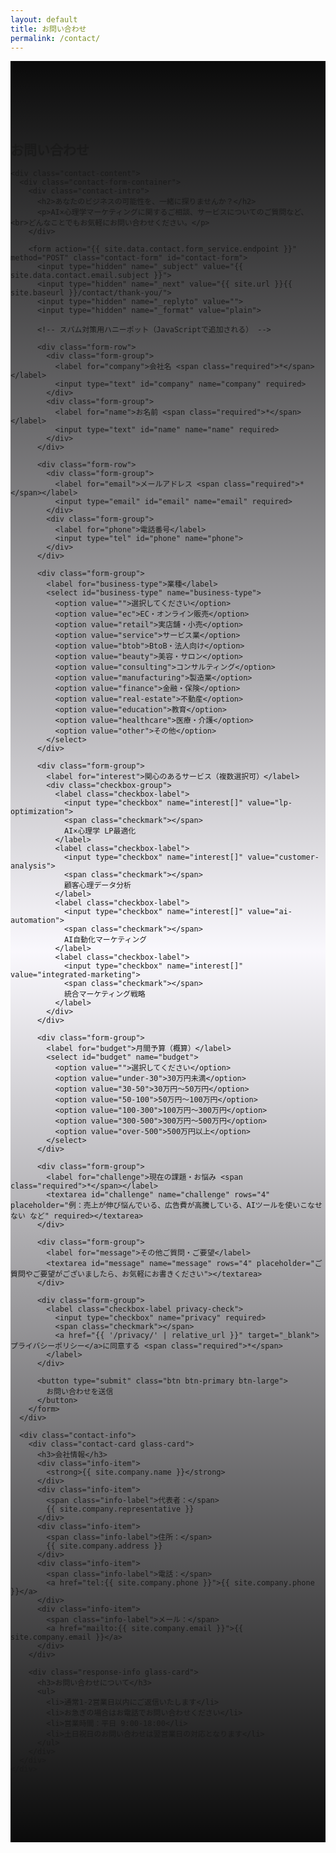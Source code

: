```yaml
---
layout: default
title: お問い合わせ
permalink: /contact/
---
```


<section class="contact-section">
  <div class="container">
    <h1 class="section-title">
      お問い合わせ
    </h1>
    
    <div class="contact-content">
      <div class="contact-form-container">
        <div class="contact-intro">
          <h2>あなたのビジネスの可能性を、一緒に探りませんか？</h2>
          <p>AI×心理学マーケティングに関するご相談、サービスについてのご質問など、<br>どんなことでもお気軽にお問い合わせください。</p>
        </div>
        
        <form action="{{ site.data.contact.form_service.endpoint }}" method="POST" class="contact-form" id="contact-form">
          <input type="hidden" name="_subject" value="{{ site.data.contact.email.subject }}">
          <input type="hidden" name="_next" value="{{ site.url }}{{ site.baseurl }}/contact/thank-you/">
          <input type="hidden" name="_replyto" value="">
          <input type="hidden" name="_format" value="plain">
          
          <!-- スパム対策用ハニーポット（JavaScriptで追加される） -->
          
          <div class="form-row">
            <div class="form-group">
              <label for="company">会社名 <span class="required">*</span></label>
              <input type="text" id="company" name="company" required>
            </div>
            <div class="form-group">
              <label for="name">お名前 <span class="required">*</span></label>
              <input type="text" id="name" name="name" required>
            </div>
          </div>
          
          <div class="form-row">
            <div class="form-group">
              <label for="email">メールアドレス <span class="required">*</span></label>
              <input type="email" id="email" name="email" required>
            </div>
            <div class="form-group">
              <label for="phone">電話番号</label>
              <input type="tel" id="phone" name="phone">
            </div>
          </div>
          
          <div class="form-group">
            <label for="business-type">業種</label>
            <select id="business-type" name="business-type">
              <option value="">選択してください</option>
              <option value="ec">EC・オンライン販売</option>
              <option value="retail">実店舗・小売</option>
              <option value="service">サービス業</option>
              <option value="btob">BtoB・法人向け</option>
              <option value="beauty">美容・サロン</option>
              <option value="consulting">コンサルティング</option>
              <option value="manufacturing">製造業</option>
              <option value="finance">金融・保険</option>
              <option value="real-estate">不動産</option>
              <option value="education">教育</option>
              <option value="healthcare">医療・介護</option>
              <option value="other">その他</option>
            </select>
          </div>
          
          <div class="form-group">
            <label for="interest">関心のあるサービス（複数選択可）</label>
            <div class="checkbox-group">
              <label class="checkbox-label">
                <input type="checkbox" name="interest[]" value="lp-optimization">
                <span class="checkmark"></span>
                AI×心理学 LP最適化
              </label>
              <label class="checkbox-label">
                <input type="checkbox" name="interest[]" value="customer-analysis">
                <span class="checkmark"></span>
                顧客心理データ分析
              </label>
              <label class="checkbox-label">
                <input type="checkbox" name="interest[]" value="ai-automation">
                <span class="checkmark"></span>
                AI自動化マーケティング
              </label>
              <label class="checkbox-label">
                <input type="checkbox" name="interest[]" value="integrated-marketing">
                <span class="checkmark"></span>
                統合マーケティング戦略
              </label>
            </div>
          </div>
          
          <div class="form-group">
            <label for="budget">月間予算（概算）</label>
            <select id="budget" name="budget">
              <option value="">選択してください</option>
              <option value="under-30">30万円未満</option>
              <option value="30-50">30万円〜50万円</option>
              <option value="50-100">50万円〜100万円</option>
              <option value="100-300">100万円〜300万円</option>
              <option value="300-500">300万円〜500万円</option>
              <option value="over-500">500万円以上</option>
            </select>
          </div>
          
          <div class="form-group">
            <label for="challenge">現在の課題・お悩み <span class="required">*</span></label>
            <textarea id="challenge" name="challenge" rows="4" placeholder="例：売上が伸び悩んでいる、広告費が高騰している、AIツールを使いこなせない など" required></textarea>
          </div>
          
          <div class="form-group">
            <label for="message">その他ご質問・ご要望</label>
            <textarea id="message" name="message" rows="4" placeholder="ご質問やご要望がございましたら、お気軽にお書きください"></textarea>
          </div>
          
          <div class="form-group">
            <label class="checkbox-label privacy-check">
              <input type="checkbox" name="privacy" required>
              <span class="checkmark"></span>
              <a href="{{ '/privacy/' | relative_url }}" target="_blank">プライバシーポリシー</a>に同意する <span class="required">*</span>
            </label>
          </div>
          
          <button type="submit" class="btn btn-primary btn-large">
            お問い合わせを送信
          </button>
        </form>
      </div>
      
      <div class="contact-info">
        <div class="contact-card glass-card">
          <h3>会社情報</h3>
          <div class="info-item">
            <strong>{{ site.company.name }}</strong>
          </div>
          <div class="info-item">
            <span class="info-label">代表者：</span>
            {{ site.company.representative }}
          </div>
          <div class="info-item">
            <span class="info-label">住所：</span>
            {{ site.company.address }}
          </div>
          <div class="info-item">
            <span class="info-label">電話：</span>
            <a href="tel:{{ site.company.phone }}">{{ site.company.phone }}</a>
          </div>
          <div class="info-item">
            <span class="info-label">メール：</span>
            <a href="mailto:{{ site.company.email }}">{{ site.company.email }}</a>
          </div>
        </div>
        
        <div class="response-info glass-card">
          <h3>お問い合わせについて</h3>
          <ul>
            <li>通常1-2営業日以内にご返信いたします</li>
            <li>お急ぎの場合はお電話でお問い合わせください</li>
            <li>営業時間：平日 9:00-18:00</li>
            <li>土日祝日のお問い合わせは翌営業日の対応となります</li>
          </ul>
        </div>
      </div>
    </div>
  </div>
</section>

<style>
.contact-section {
  padding: 6rem 0;
  background: linear-gradient(to bottom, #0a0a0a, rgba(139, 92, 246, 0.03), #0a0a0a);
}

.contact-content {
  display: grid;
  grid-template-columns: 2fr 1fr;
  gap: 4rem;
  max-width: 1200px;
  margin: 0 auto;
}

@media (max-width: 968px) {
  .contact-content {
    grid-template-columns: 1fr;
    gap: 3rem;
  }
}

.contact-intro {
  text-align: center;
  margin-bottom: 3rem;
}

.contact-intro h2 {
  font-size: 1.75rem;
  margin-bottom: 1rem;
  color: #8b5cf6;
}

.contact-intro p {
  color: #d1d5db;
  line-height: 1.6;
}

.contact-form {
  background: rgba(255, 255, 255, 0.05);
  backdrop-filter: blur(10px);
  border: 1px solid rgba(255, 255, 255, 0.1);
  border-radius: 20px;
  padding: 2.5rem;
}

.form-row {
  display: grid;
  grid-template-columns: 1fr 1fr;
  gap: 1.5rem;
}

@media (max-width: 640px) {
  .form-row {
    grid-template-columns: 1fr;
  }
}

.form-group {
  margin-bottom: 1.5rem;
}

.form-group label {
  display: block;
  margin-bottom: 0.5rem;
  font-weight: 600;
  color: #fff;
}

.required {
  color: #ef4444;
}

.form-group input,
.form-group select,
.form-group textarea {
  width: 100%;
  padding: 0.75rem;
  border: 1px solid rgba(255, 255, 255, 0.2);
  border-radius: 8px;
  background: rgba(255, 255, 255, 0.1);
  color: #fff;
  font-size: 1rem;
  transition: all 0.3s ease;
}

.form-group input:focus,
.form-group select:focus,
.form-group textarea:focus {
  outline: none;
  border-color: #8b5cf6;
  box-shadow: 0 0 0 2px rgba(139, 92, 246, 0.2);
}

.form-group option {
  background: #1f2937;
  color: #fff;
}

.checkbox-group {
  display: grid;
  grid-template-columns: repeat(auto-fit, minmax(250px, 1fr));
  gap: 0.75rem;
  margin-top: 0.5rem;
}

.checkbox-label {
  display: flex;
  align-items: center;
  cursor: pointer;
  position: relative;
  padding-left: 2rem;
  color: #d1d5db;
  font-weight: normal;
}

.checkbox-label input[type="checkbox"] {
  position: absolute;
  opacity: 0;
  cursor: pointer;
  width: 0;
  height: 0;
}

.checkmark {
  position: absolute;
  left: 0;
  top: 50%;
  transform: translateY(-50%);
  height: 1.25rem;
  width: 1.25rem;
  background: rgba(255, 255, 255, 0.1);
  border: 1px solid rgba(255, 255, 255, 0.2);
  border-radius: 4px;
  transition: all 0.3s ease;
}

.checkbox-label:hover input ~ .checkmark {
  background: rgba(139, 92, 246, 0.2);
}

.checkbox-label input:checked ~ .checkmark {
  background: #8b5cf6;
  border-color: #8b5cf6;
}

.checkmark:after {
  content: "";
  position: absolute;
  display: none;
}

.checkbox-label input:checked ~ .checkmark:after {
  display: block;
}

.checkbox-label .checkmark:after {
  left: 0.25rem;
  top: 0.125rem;
  width: 0.25rem;
  height: 0.5rem;
  border: solid white;
  border-width: 0 2px 2px 0;
  transform: rotate(45deg);
}

.privacy-check {
  margin-top: 1rem;
}

.privacy-check a {
  color: #8b5cf6;
  text-decoration: none;
}

.privacy-check a:hover {
  text-decoration: underline;
}

.contact-info {
  display: flex;
  flex-direction: column;
  gap: 2rem;
}

.contact-card,
.response-info {
  padding: 2rem;
}

.contact-card h3,
.response-info h3 {
  color: #8b5cf6;
  margin-bottom: 1.5rem;
  font-size: 1.25rem;
}

.info-item {
  margin-bottom: 1rem;
  color: #d1d5db;
}

.info-label {
  color: #9ca3af;
  font-size: 0.875rem;
}

.info-item a {
  color: #8b5cf6;
  text-decoration: none;
}

.info-item a:hover {
  text-decoration: underline;
}

.response-info ul {
  list-style: none;
  padding: 0;
}

.response-info li {
  color: #d1d5db;
  margin-bottom: 0.75rem;
  padding-left: 1.5rem;
  position: relative;
}

.response-info li::before {
  content: "✓";
  position: absolute;
  left: 0;
  color: #8b5cf6;
  font-weight: bold;
}

@media (max-width: 768px) {
  .contact-form {
    padding: 2rem;
  }
  
  .contact-intro h2 {
    font-size: 1.5rem;
  }
  
  .checkbox-group {
    grid-template-columns: 1fr;
  }
}

@media (max-width: 480px) {
  .contact-form {
    padding: 1.5rem;
  }
  
  .form-group input,
  .form-group select,
  .form-group textarea {
    padding: 0.5rem;
    font-size: 0.875rem;
  }
}
</style>

<!-- Font Awesome for icons (if not already included) -->
<link rel="stylesheet" href="https://cdnjs.cloudflare.com/ajax/libs/font-awesome/6.0.0/css/all.min.css">

<!-- Enhanced Contact Form JavaScript -->
<script src="{{ '/assets/js/contact.js' | relative_url }}"></script>

<!-- Enhanced Contact Form CSS -->
<link rel="stylesheet" href="{{ '/assets/css/contact-form.css' | relative_url }}">

<script>
// Initialize contact form with configuration from Jekyll data
document.addEventListener('DOMContentLoaded', function() {
  // Configuration from Jekyll data
  const formConfig = {
    endpoint: "{{ site.data.contact.form_service.endpoint }}",
    provider: "{{ site.data.contact.form_service.provider }}",
    features: {
      honeypot: {{ site.data.contact.features.honeypot }},
      rateLimiting: {{ site.data.contact.features.rate_limiting }},
      clientValidation: {{ site.data.contact.features.client_validation }},
      realTimeValidation: {{ site.data.contact.features.real_time_validation }},
      autoFormatPhone: {{ site.data.contact.features.auto_format_phone }},
      spamProtection: {{ site.data.contact.features.spam_protection }}
    },
    validation: {
      requiredFields: {{ site.data.contact.validation.required_fields | jsonify }},
      emailValidation: {{ site.data.contact.validation.email_validation }},
      phoneValidation: {{ site.data.contact.validation.phone_validation }},
      minMessageLength: {{ site.data.contact.validation.min_message_length }},
      maxMessageLength: {{ site.data.contact.validation.max_message_length }}
    },
    messages: {
      success: {
        title: "{{ site.data.contact.messages.success.title }}",
        body: "{{ site.data.contact.messages.success.body }}"
      },
      error: {
        title: "{{ site.data.contact.messages.error.title }}",
        body: "{{ site.data.contact.messages.error.body }}"
      },
      validation: {
        required: "{{ site.data.contact.messages.validation.required }}",
        email: "{{ site.data.contact.messages.validation.email }}",
        phone: "{{ site.data.contact.messages.validation.phone }}",
        privacy: "{{ site.data.contact.messages.validation.privacy }}"
      }
    },
    rateLimit: {
      cooldownMinutes: {{ site.data.contact.rate_limit.cooldown_minutes }},
      dailyLimit: {{ site.data.contact.rate_limit.daily_limit }}
    }
  };

  // Initialize contact form manager with configuration
  if (window.ContactFormManager) {
    const formManager = new ContactFormManager();
    formManager.formEndpoint = formConfig.endpoint;
    formManager.config = formConfig;
  }
  
  // Update replyto field dynamically
  const emailInput = document.getElementById('email');
  const replytoField = document.querySelector('input[name="_replyto"]');
  
  if (emailInput && replytoField) {
    emailInput.addEventListener('input', function() {
      replytoField.value = this.value;
    });
  }
  
  // Set up form validation with configuration
  window.formConfig = formConfig;
});
</script>